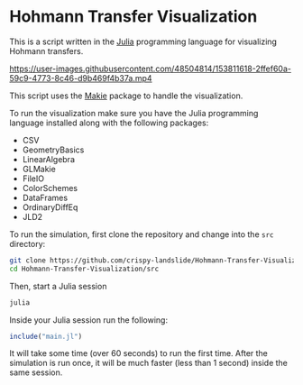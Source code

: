 # Hohmann Transfer Visualization
This is a script written in the [Julia](https://julialang.org/) programming language for visualizing Hohmann transfers.

https://user-images.githubusercontent.com/48504814/153811618-2ffef60a-59c9-4773-8c46-d9b469f4b37a.mp4

This script uses the [Makie](https://github.com/JuliaPlots/Makie.jl) package to handle the visualization.

To run the visualization make sure you have the Julia programming language installed along with the following packages:
- CSV
- GeometryBasics
- LinearAlgebra
- GLMakie
- FileIO
- ColorSchemes
- DataFrames
- OrdinaryDiffEq
- JLD2

To run the simulation, first clone the repository and change into the `src` directory:
```bash
git clone https://github.com/crispy-landslide/Hohmann-Transfer-Visualization.git
cd Hohmann-Transfer-Visualization/src
```

Then, start a Julia session
```bash
julia
```
Inside your Julia session run the following:
```julia
include("main.jl")
```

It will take some time (over 60 seconds) to run the first time. After the simulation is run once, it will be much faster (less than 1 second) inside the same session.




